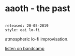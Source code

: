 # aaoth - the past

```

released: 20-05-2019
style: eai lo-fi
```

atmospheric lo-fi improvisation.

[listen on bandcamp](https://aaoth.bandcamp.com/track/the-past)
